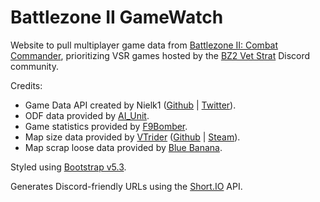 # Battlezone II GameWatch

Website to pull multiplayer game data from [Battlezone II: Combat Commander](https://store.steampowered.com/app/624970/Battlezone_Combat_Commander/), prioritizing VSR games hosted by the [BZ2 Vet Strat](https://discord.gg/FQnXFhnp) Discord community.

Credits:

- Game Data API created by Nielk1 ([Github](https://github.com/Nielk1) | [Twitter](https://x.com/nielk1)).
- ODF data provided by [AI_Unit](https://discord.com/users/125055986632228865).
- Game statistics provided by [F9Bomber](https://steamcommunity.com/profiles/76561198026325621/).
- Map size data provided by [VTrider](https://github.com/VTrider) ([Github](https://github.com/VTrider) | [Steam](https://steamcommunity.com/id/vtrider/)).
- Map scrap loose data provided by [Blue Banana](https://www.twitch.tv/blue_banana_bz2).

Styled using [Bootstrap v5.3](https://getbootstrap.com/docs/5.3/).

Generates Discord-friendly URLs using the [Short.IO](https://short.io/) API.

